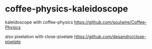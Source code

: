 coffee-physics-kaleidoscope
===========================

kaleidoscope with coffee-physics https://github.com/soulwire/Coffee-Physics

also pixelation with close-pixelate https://github.com/desandro/close-pixelate

